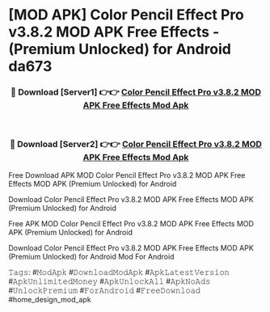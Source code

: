 # [MOD APK] Color Pencil Effect Pro v3.8.2 MOD APK Free Effects - (Premium Unlocked) for Android da673



<div align="center">
<h3>🔴 Download [Server1] 👉👉 <a href="https://momento.my/?title=Color_Pencil_Effect_Pro_v3.8.2_MOD_APK_Free_Effects">Color Pencil Effect Pro v3.8.2 MOD APK Free Effects Mod Apk</a></h3><br>

<h3>🔴 Download [Server2] 👉👉 <a href="https://momento.my/?title=Color_Pencil_Effect_Pro_v3.8.2_MOD_APK_Free_Effects">Color Pencil Effect Pro v3.8.2 MOD APK Free Effects Mod Apk</a></h3>
</div>



Free Download APK MOD Color Pencil Effect Pro v3.8.2 MOD APK Free Effects MOD APK (Premium Unlocked) for Android

Download Color Pencil Effect Pro v3.8.2 MOD APK Free Effects MOD APK (Premium Unlocked) for Android

Free APK MOD Color Pencil Effect Pro v3.8.2 MOD APK Free Effects MOD APK (Premium Unlocked) for Android

Download Color Pencil Effect Pro v3.8.2 MOD APK Free Effects MOD APK (Premium Unlocked) for Android Mod For Android

𝚃𝚊𝚐𝚜: #𝙼𝚘𝚍𝙰𝚙𝚔 #𝙳𝚘𝚠𝚗𝚕𝚘𝚊𝚍𝙼𝚘𝚍𝙰𝚙𝚔 #𝙰𝚙𝚔𝙻𝚊𝚝𝚎𝚜𝚝𝚅𝚎𝚛𝚜𝚒𝚘𝚗 #𝙰𝚙𝚔𝚄𝚗𝚕𝚒𝚖𝚒𝚝𝚎𝚍𝙼𝚘𝚗𝚎𝚢 #𝙰𝚙𝚔𝚄𝚗𝚕𝚘𝚌𝚔𝙰𝚕𝚕 #𝙰𝚙𝚔𝙽𝚘𝙰𝚍𝚜 #𝚄𝚗𝚕𝚘𝚌𝚔𝙿𝚛𝚎𝚖𝚒𝚞𝚖 #𝙵𝚘𝚛𝙰𝚗𝚍𝚛𝚘𝚒𝚍 #𝙵𝚛𝚎𝚎𝙳𝚘𝚠𝚗𝚕𝚘𝚊𝚍 #home_design_mod_apk
